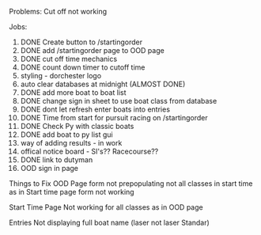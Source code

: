 Problems:
Cut off not working

Jobs:
1. DONE Create button to /startingorder
2. DONE add /startingorder page to OOD page
3. DONE cut off time mechanics
4. DONE count down timer to cutoff time
5. styling - dorchester logo
6. auto clear databases at midnight (ALMOST DONE)
7. DONE add more boat to boat list
8. DONE change sign in sheet to use boat class from database
9. DONE dont let refresh enter boats into entries
10. DONE Time from start for pursuit racing on /startingorder 
11. DONE Check Py with classic boats
12. DONE add boat to py list gui
13. way of adding results - in work
14. offical notice board - SI's?? Racecourse??
15. DONE link to dutyman
16. OOD sign in page

Things to Fix
OOD Page
    form not prepopulating
    not all classes in start time as in Start time page
    form not working

Start Time Page
    Not working for all classes as in OOD page

Entries
    Not displaying full boat name (laser not laser Standar)